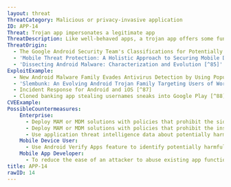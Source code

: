 ```yaml
---
layout: threat
ThreatCategory: Malicious or privacy-invasive application
ID: APP-14
Threat: Trojan app impersonates a legitimate app
ThreatDescription: Like well-behaved apps, a trojan app offers some functionality to the user, though a trojan also includes hidden functionality that is malicious or otherwise undesirable. One technique for deploying trojan functionality is to obtain the install packages for a legitimate app, decompile/disassemble it, introduce the trojan, and then generate a new install package. The app will appear to a user to be the legitimate app. Distribution of trojans is commonly achieved by submission to open 3rd party app stores or social engineering attacks claiming to offer users the app with incentives (lower cost, free, extras unlocked, etc.).
ThreatOrigin:
  - The Google Android Security Team's Classifications for Potentially Harmful Applications [^83]
  - 'Mobile Threat Protection: A Holistic Approach to Securing Mobile Data and Devices [^61]'
  - 'Dissecting Android Malware: Characterization and Evolution [^85]'
ExploitExample:
  - New Android Malware Family Evades Antivirus Detection by Using Popular Ad Libraries [^86]
  - 'Slembunk: An Evolving Android Trojan Family Targeting Users of Worldwide Banking Apps [^84]'
  - Incident Response for Android and iOS [^87]
  - Cloned banking app stealing usernames sneaks into Google Play [^88]
CVEExample:
PossibleCountermeasures:
    Enterprise:
      - Deploy MAM or MDM solutions with policies that prohibit the sideloading of apps, which may bypass security checks on the app.
      - Deploy MAM or MDM solutions with policies that prohibit the installation of apps from 3rd party (unofficial) app stores.
      - Use application threat intelligence data about potentially harmful apps installed on COPE or BYOD devices
    Mobile Device User:
      - Use Android Verify Apps feature to identify potentially harmful apps.
    Mobile App Developer:
      - To reduce the ease of an attacker to abuse existing app functionality, only request access to the minimal set of shared data stores (e.g., contacts, calendar), OS services (e.g. location services), and device sensors (e.g. camera, microphone) necessary for the app to provide functionality.
title: APP-14
rawID: 14
---
```

